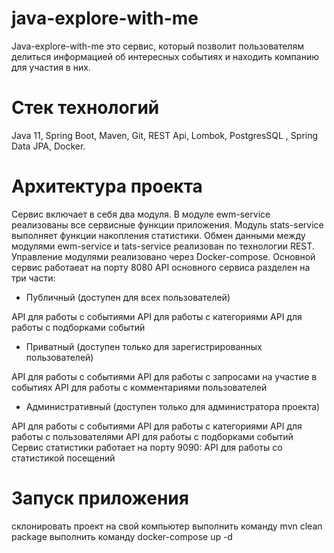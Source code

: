 # java-explore-with-me
Java-explore-with-me это сервис, который позволит пользователям делиться информацией об интересных событиях и находить компанию для участия в них.
# Стек технологий
Java 11, Spring Boot, Maven, Git, REST Api, Lombok, PostgresSQL , Spring Data JPA, Docker.
# Архитектура проекта
Сервис включает в себя два модуля. В модуле ewm-service реализованы все сервисные функции приложения. Модуль stats-service выполняет функции накопления статистики. Обмен данными между модулями ewm-service и tats-service реализован по технологии REST. Управление модулями реализовано через Docker-compose. 
Основной сервис работаеат на порту 8080
API основного сервиса разделен на три части:

* Публичный (доступен для всех пользователей)

API для работы с событиями
API для работы с категориями
API для работы с подборками событий
* Приватный (доступен только для зарегистрированных пользователей)

API для работы с событиями
API для работы с запросами на участие в событиях
API для работы с комментариями пользователей
* Административный (доступен только для администратора проекта)

API для работы с событиями
API для работы с категориями
API для работы с пользователями
API для работы с подборками событий
Сервис статистики работает на порту 9090:
API для работы со статистикой посещений




# Запуск приложения
склонировать проект на свой компьютер
выполнить команду mvn clean package
выполнить команду docker-compose up -d

